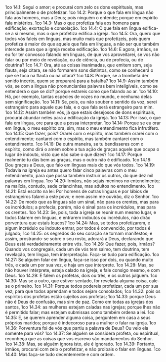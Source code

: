 1co 14.1: Segui o amor; e procurai com zelo os dons espirituais, mas principalmente o de profetizar.
1co 14.2: Porque o que fala em língua não fala aos homens, mas a Deus; pois ninguém o entende; porque em espírito fala mistérios.
1co 14.3: Mas o que profetiza fala aos homens para edificação, exortação e consolação.
1co 14.4: O que fala em língua edifica-se a si mesmo, mas o que profetiza edifica a igreja.
1co 14.5: Ora, quero que todos vós faleis em línguas, mas muito mais que profetizeis, pois quem profetiza é maior do que aquele que fala em línguas, a não ser que também intercede para que a igreja receba edificação.
1co 14.6: E agora, irmãos, se eu for ter convosco falando em línguas, de que vos aproveitarei, se vos não falar ou por meio de revelação, ou de ciência, ou de profecia, ou de doutrina?
1co 14.7: Ora, até as coisas inanimadas, que emitem som, seja flauta, seja cítara, se não formarem sons distintos, como se conhecerá o que se toca na flauta ou na cítara?
1co 14.8: Porque, se a trombeta der sonido incerto, quem se preparará para a batalha?
1co 14.9: Assim também vós, se com a língua não pronunciardes palavras bem inteligíveis, como se entenderá o que se diz? porque estareis como que falando ao ar.
1co 14.10: Há, por exemplo, tantas espécies de vozes no mundo, e nenhuma delas sem significação.
1co 14.11: Se, pois, eu não souber o sentido da voz, serei estrangeiro para aquele que fala, e o que fala será estrangeiro para mim.
1co 14.12: Assim também vós, já que estais desejosos de dons espirituais, procurai abundar neles para a edificação da igreja.
1co 14.13: Por isso, o que fala em língua, ore para que a possa interpretar.
1co 14.14: Porque se eu orar em língua, o meu espírito ora, sim, mas o meu entendimento fica infrutífero.
1co 14.15: Que fazer, pois? Orarei com o espírito, mas também orarei com o entendimento; cantarei com o espírito, mas também cantarei com o entendimento.
1co 14.16: De outra maneira, se tu bendisseres com o espírito, como dirá o amém sobre a tua ação de graças aquele que ocupa o lugar de indouto, visto que não sabe o que dizes?
1co 14.17: Porque realmente tu dás bem as graças, mas o outro não é edificado.
1co 14.18: Dou graças a Deus, que falo em línguas mais do que vós todos.
1co 14.19: Todavia na igreja eu antes quero falar cinco palavras com o meu entendimento, para que possa também instruir os outros, do que dez mil palavras em língua.
1co 14.20: Irmãos, não sejais meninos no entendimento; na malícia, contudo, sede criancinhas, mas adultos no entendimento.
1co 14.21: Está escrito na lei: Por homens de outras línguas e por lábios de estrangeiros falarei a este povo; e nem assim me ouvirão, diz o Senhor.
1co 14.22: De modo que as línguas são um sinal, não para os crentes, mas para os incrédulos; a profecia, porém, não é sinal para os incrédulos, mas para os crentes.
1co 14.23: Se, pois, toda a igreja se reunir num mesmo lugar, e todos falarem em línguas, e entrarem indoutos ou incrédulos, não dirão porventura que estais loucos?
1co 14.24: Mas, se todos profetizarem, e algum incrédulo ou indouto entrar, por todos é convencido, por todos é julgado;
1co 14.25: os segredos do seu coração se tornam manifestos; e assim, prostrando-se sobre o seu rosto, adorará a Deus, declarando que Deus está verdadeiramente entre vós.
1co 14.26: Que fazer, pois, irmãos? Quando vos congregais, cada um de vós tem salmo, tem doutrina, tem revelação, tem língua, tem interpretação. Faça-se tudo para edificação.
1co 14.27: Se alguém falar em língua, faça-se isso por dois, ou quando muito três, e cada um por sua vez, e haja um que interprete.
1co 14.28: Mas, se não houver intérprete, esteja calado na igreja, e fale consigo mesmo, e com Deus.
1co 14.29: E falem os profetas, dois ou três, e os outros julguem.
1co 14.30: Mas se a outro, que estiver sentado, for revelada alguma coisa, cale-se o primeiro.
1co 14.31: Porque todos podereis profetizar, cada um por sua vez; para que todos aprendam e todos sejam consolados;
1co 14.32: pois os espíritos dos profetas estão sujeitos aos profetas;
1co 14.33: porque Deus não é Deus de confusão, mas sim de paz. Como em todas as igrejas dos santos,
1co 14.34: as mulheres estejam caladas nas igrejas; porque lhes não é permitido falar; mas estejam submissas como também ordena a lei.
1co 14.35: E, se querem aprender alguma coisa, perguntem em casa a seus próprios maridos; porque é indecoroso para a mulher o falar na igreja.
1co 14.36: Porventura foi de vós que partiu a palavra de Deus? Ou veio ela somente para vós?
1co 14.37: Se alguém se considera profeta, ou espiritual, reconheça que as coisas que vos escrevo são mandamentos do Senhor.
1co 14.38: Mas, se alguém ignora isto, ele é ignorado.
1co 14.39: Portanto, irmãos, procurai com zelo o profetizar, e não proibais o falar em línguas.
1co 14.40: Mas faça-se tudo decentemente e com ordem.
